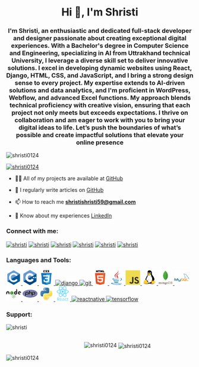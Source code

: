 <h1 align="center">Hi 👋, I'm Shristi</h1>
<h3 align="center">I'm Shristi, an enthusiastic and dedicated full-stack developer and designer passionate about creating exceptional digital experiences. With a Bachelor's degree in Computer Science and Engineering, specializing in AI from Uttrakhand technical University, I leverage a diverse skill set to deliver innovative solutions. I excel in developing dynamic websites using React, Django, HTML, CSS, and JavaScript, and I bring a strong design sense to every project. My expertise extends to AI-driven solutions and data analytics, and I'm proficient in WordPress, Webflow, and advanced Excel functions. My approach blends technical proficiency with creative vision, ensuring that each project not only meets but exceeds expectations. I thrive on collaboration and am eager to work with you to bring your digital ideas to life. Let’s push the boundaries of what’s possible and create impactful solutions that elevate your online presence</h3>

<p align="left"> <img src="https://komarev.com/ghpvc/?username=shristi0124&label=Profile%20views&color=0e75b6&style=flat" alt="shristi0124" /> </p>

<p align="left"> <a href="https://github.com/ryo-ma/github-profile-trophy"><img src="https://github-profile-trophy.vercel.app/?username=shristi0124" alt="shristi0124" /></a> </p>

- 👨‍💻 All of my projects are available at [GitHub](GitHub)

- 📝 I regularly write articles on [GitHub](GitHub)

- 📫 How to reach me **shristishristi59@gmail.com**

- 📄 Know about my experiences [LinkedIn](LinkedIn)

<h3 align="left">Connect with me:</h3>
<p align="left">
<a href="https://linkedin.com/in/shristi" target="blank"><img align="center" src="https://raw.githubusercontent.com/rahuldkjain/github-profile-readme-generator/master/src/images/icons/Social/linked-in-alt.svg" alt="shristi" height="30" width="40" /></a>
<a href="https://fb.com/shristi" target="blank"><img align="center" src="https://raw.githubusercontent.com/rahuldkjain/github-profile-readme-generator/master/src/images/icons/Social/facebook.svg" alt="shristi" height="30" width="40" /></a>
<a href="https://instagram.com/shristi" target="blank"><img align="center" src="https://raw.githubusercontent.com/rahuldkjain/github-profile-readme-generator/master/src/images/icons/Social/instagram.svg" alt="shristi" height="30" width="40" /></a>
<a href="https://www.leetcode.com/shristi" target="blank"><img align="center" src="https://raw.githubusercontent.com/rahuldkjain/github-profile-readme-generator/master/src/images/icons/Social/leet-code.svg" alt="shristi" height="30" width="40" /></a>
<a href="https://auth.geeksforgeeks.org/user/shristi" target="blank"><img align="center" src="https://raw.githubusercontent.com/rahuldkjain/github-profile-readme-generator/master/src/images/icons/Social/geeks-for-geeks.svg" alt="shristi" height="30" width="40" /></a>
<a href="https://discord.gg/shristi" target="blank"><img align="center" src="https://raw.githubusercontent.com/rahuldkjain/github-profile-readme-generator/master/src/images/icons/Social/discord.svg" alt="shristi" height="30" width="40" /></a>
</p>

<h3 align="left">Languages and Tools:</h3>
<p align="left"> <a href="https://www.cprogramming.com/" target="_blank" rel="noreferrer"> <img src="https://raw.githubusercontent.com/devicons/devicon/master/icons/c/c-original.svg" alt="c" width="40" height="40"/> </a> <a href="https://www.w3schools.com/cpp/" target="_blank" rel="noreferrer"> <img src="https://raw.githubusercontent.com/devicons/devicon/master/icons/cplusplus/cplusplus-original.svg" alt="cplusplus" width="40" height="40"/> </a> <a href="https://www.w3schools.com/css/" target="_blank" rel="noreferrer"> <img src="https://raw.githubusercontent.com/devicons/devicon/master/icons/css3/css3-original-wordmark.svg" alt="css3" width="40" height="40"/> </a> <a href="https://www.djangoproject.com/" target="_blank" rel="noreferrer"> <img src="https://cdn.worldvectorlogo.com/logos/django.svg" alt="django" width="40" height="40"/> </a> <a href="https://git-scm.com/" target="_blank" rel="noreferrer"> <img src="https://www.vectorlogo.zone/logos/git-scm/git-scm-icon.svg" alt="git" width="40" height="40"/> </a> <a href="https://www.w3.org/html/" target="_blank" rel="noreferrer"> <img src="https://raw.githubusercontent.com/devicons/devicon/master/icons/html5/html5-original-wordmark.svg" alt="html5" width="40" height="40"/> </a> <a href="https://www.java.com" target="_blank" rel="noreferrer"> <img src="https://raw.githubusercontent.com/devicons/devicon/master/icons/java/java-original.svg" alt="java" width="40" height="40"/> </a> <a href="https://developer.mozilla.org/en-US/docs/Web/JavaScript" target="_blank" rel="noreferrer"> <img src="https://raw.githubusercontent.com/devicons/devicon/master/icons/javascript/javascript-original.svg" alt="javascript" width="40" height="40"/> </a> <a href="https://www.linux.org/" target="_blank" rel="noreferrer"> <img src="https://raw.githubusercontent.com/devicons/devicon/master/icons/linux/linux-original.svg" alt="linux" width="40" height="40"/> </a> <a href="https://www.mongodb.com/" target="_blank" rel="noreferrer"> <img src="https://raw.githubusercontent.com/devicons/devicon/master/icons/mongodb/mongodb-original-wordmark.svg" alt="mongodb" width="40" height="40"/> </a> <a href="https://www.mysql.com/" target="_blank" rel="noreferrer"> <img src="https://raw.githubusercontent.com/devicons/devicon/master/icons/mysql/mysql-original-wordmark.svg" alt="mysql" width="40" height="40"/> </a> <a href="https://nodejs.org" target="_blank" rel="noreferrer"> <img src="https://raw.githubusercontent.com/devicons/devicon/master/icons/nodejs/nodejs-original-wordmark.svg" alt="nodejs" width="40" height="40"/> </a> <a href="https://www.php.net" target="_blank" rel="noreferrer"> <img src="https://raw.githubusercontent.com/devicons/devicon/master/icons/php/php-original.svg" alt="php" width="40" height="40"/> </a> <a href="https://www.python.org" target="_blank" rel="noreferrer"> <img src="https://raw.githubusercontent.com/devicons/devicon/master/icons/python/python-original.svg" alt="python" width="40" height="40"/> </a> <a href="https://reactjs.org/" target="_blank" rel="noreferrer"> <img src="https://raw.githubusercontent.com/devicons/devicon/master/icons/react/react-original-wordmark.svg" alt="react" width="40" height="40"/> </a> <a href="https://reactnative.dev/" target="_blank" rel="noreferrer"> <img src="https://reactnative.dev/img/header_logo.svg" alt="reactnative" width="40" height="40"/> </a> <a href="https://www.tensorflow.org" target="_blank" rel="noreferrer"> <img src="https://www.vectorlogo.zone/logos/tensorflow/tensorflow-icon.svg" alt="tensorflow" width="40" height="40"/> </a> </p>


<h3 align="left">Support:</h3>
<p><a href="https://www.buymeacoffee.com/shristi"> <img align="left" src="https://cdn.buymeacoffee.com/buttons/v2/default-yellow.png" height="50" width="210" alt="shristi" /></a></p><br><br>


<p><img align="left" src="https://github-readme-stats.vercel.app/api/top-langs?username=shristi0124&show_icons=true&locale=en&layout=compact" alt="shristi0124" /></p>

<p>&nbsp;<img align="center" src="https://github-readme-stats.vercel.app/api?username=shristi0124&show_icons=true&locale=en" alt="shristi0124" /></p>

<p><img align="center" src="https://github-readme-streak-stats.herokuapp.com/?user=shristi0124&" alt="shristi0124" /></p>



